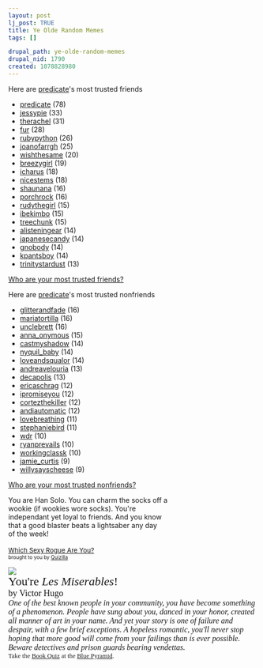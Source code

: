 ```yaml
--- 
layout: post
lj_post: TRUE
title: Ye Olde Random Memes
tags: []

drupal_path: ye-olde-random-memes
drupal_nid: 1790
created: 1078828980
---
```

<lj-cut text="The Trusted Friends Meme">
Here are <a href="http://predicate.livejournal.com">predicate</a>'s most trusted friends<ul><li><a href="http://predicate.livejournal.com">predicate</a> (78)</li><li><a href="http://jessypie.livejournal.com">jessypie</a> (33)</li><li><a href="http://therachel.livejournal.com">therachel</a> (31)</li><li><a href="http://fur.livejournal.com">fur</a> (28)</li><li><a href="http://rubypython.livejournal.com">rubypython</a> (26)</li><li><a href="http://joanofarrgh.livejournal.com">joanofarrgh</a> (25)</li><li><a href="http://wishthesame.livejournal.com">wishthesame</a> (20)</li><li><a href="http://breezygirl.livejournal.com">breezygirl</a> (19)</li><li><a href="http://icharus.livejournal.com">icharus</a> (18)</li><li><a href="http://nicestems.livejournal.com">nicestems</a> (18)</li><li><a href="http://shaunana.livejournal.com">shaunana</a> (16)</li><li><a href="http://porchrock.livejournal.com">porchrock</a> (16)</li><li><a href="http://rudythegirl.livejournal.com">rudythegirl</a> (15)</li><li><a href="http://ibekimbo.livejournal.com">ibekimbo</a> (15)</li><li><a href="http://treechunk.livejournal.com">treechunk</a> (15)</li><li><a href="http://alisteningear.livejournal.com">alisteningear</a> (14)</li><li><a href="http://japanesecandy.livejournal.com">japanesecandy</a> (14)</li><li><a href="http://gnobody.livejournal.com">gnobody</a> (14)</li><li><a href="http://kpantsboy.livejournal.com">kpantsboy</a> (14)</li><li><a href="http://trinitystardust.livejournal.com">trinitystardust</a> (13)</li></ul><a href=http://cuddlepuddle.org/~adam/foaf/>Who are your most trusted friends?</a>

Here are <a href="http://predicate.livejournal.com">predicate</a>'s most trusted nonfriends<ul><li><a href="http://glitterandfade.livejournal.com">glitterandfade</a> (16)</li><li><a href="http://mariatortilla.livejournal.com">mariatortilla</a> (16)</li><li><a href="http://unclebrett.livejournal.com">unclebrett</a> (16)</li><li><a href="http://anna_onymous.livejournal.com">anna_onymous</a> (15)</li><li><a href="http://castmyshadow.livejournal.com">castmyshadow</a> (14)</li><li><a href="http://nyquil_baby.livejournal.com">nyquil_baby</a> (14)</li><li><a href="http://loveandsqualor.livejournal.com">loveandsqualor</a> (14)</li><li><a href="http://andreavelouria.livejournal.com">andreavelouria</a> (13)</li><li><a href="http://decapolis.livejournal.com">decapolis</a> (13)</li><li><a href="http://ericaschrag.livejournal.com">ericaschrag</a> (12)</li><li><a href="http://ipromiseyou.livejournal.com">ipromiseyou</a> (12)</li><li><a href="http://cortezthekiller.livejournal.com">cortezthekiller</a> (12)</li><li><a href="http://andiautomatic.livejournal.com">andiautomatic</a> (12)</li><li><a href="http://lovebreathing.livejournal.com">lovebreathing</a> (11)</li><li><a href="http://stephaniebird.livejournal.com">stephaniebird</a> (11)</li><li><a href="http://wdr.livejournal.com">wdr</a> (10)</li><li><a href="http://ryanprevails.livejournal.com">ryanprevails</a> (10)</li><li><a href="http://workingclassk.livejournal.com">workingclassk</a> (10)</li><li><a href="http://jamie_curtis.livejournal.com">jamie_curtis</a> (9)</li><li><a href="http://willysayscheese.livejournal.com">willysayscheese</a> (9)</li></ul><a href=http://cuddlepuddle.org/~adam/foaf/>Who are your most trusted nonfriends?</a>
</lj-cut>

<lj-cut text="The Dashing Rogue Test">
<img src="http://images.quizilla.com/G/gidget/1035250138_CWINDOWSDesktopHan.jpg" border="0" alt=""><br>You are Han Solo. You can charm the socks off a<br>wookie (if wookies wore socks). You're<br>independant yet loyal to friends. And you know<br>that a good blaster beats a lightsaber any day<br>of the week!
<br><br><a href="http://quizilla.com/users/gidget/quizzes/Which%20Sexy%20Rogue%20Are%20You%3F/"> <font size="-1">Which Sexy Rogue Are You?</font></a><BR> <font size="-3">brought to you by <a href="http://quizilla.com">Quizilla</a></font>
</lj-cut>

<lj-cut text="The Book Quiz">
<p><img src="http://bluepyramid.org/ia/lmvh.jpg"><br>
<font face="Georgia, Georgia Ref, Book Antiqua, Garamond" size="5">
You're <i>Les Miserables</i>!<br>
<font size="4">by Victor Hugo</font><br>
<i><font size="3">One of the best known people in your community, you have become
something of a phenomenon. People have sung about you, danced in your honor, created all
manner of art in your name. And yet your story is one of failure and despair, with a few
brief exceptions. A hopeless romantic, you'll never stop hoping that more good will come
from your failings than is ever possible. Beware detectives and prison guards bearing
vendettas.</font><br>
<font size="2" face="Times New Roman"></i>
Take the <a href="http://bluepyramid.org/ia/bquiz.htm">Book Quiz</a>
at the <a href="http://bluepyramid.org">Blue Pyramid</a>.</font></font></p>
</lj-cut>
